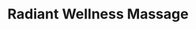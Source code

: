 ---
title: "Radiant Wellness Massage"
url: /fredericksburg/radiant-wellness-massage/
shop: massage
---